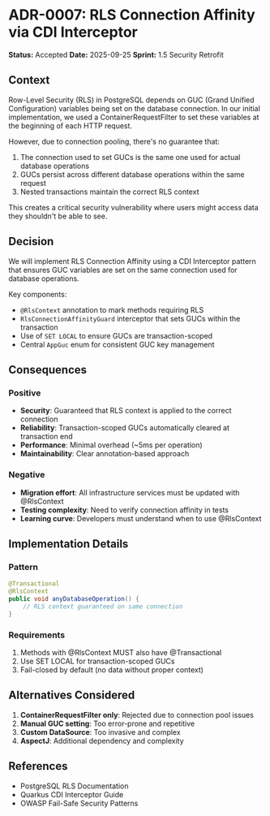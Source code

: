 # ADR-0007: RLS Connection Affinity via CDI Interceptor

**Status:** Accepted
**Date:** 2025-09-25
**Sprint:** 1.5 Security Retrofit

## Context

Row-Level Security (RLS) in PostgreSQL depends on GUC (Grand Unified Configuration) variables being set on the database connection. In our initial implementation, we used a ContainerRequestFilter to set these variables at the beginning of each HTTP request.

However, due to connection pooling, there's no guarantee that:
1. The connection used to set GUCs is the same one used for actual database operations
2. GUCs persist across different database operations within the same request
3. Nested transactions maintain the correct RLS context

This creates a critical security vulnerability where users might access data they shouldn't be able to see.

## Decision

We will implement RLS Connection Affinity using a CDI Interceptor pattern that ensures GUC variables are set on the same connection used for database operations.

Key components:
- `@RlsContext` annotation to mark methods requiring RLS
- `RlsConnectionAffinityGuard` interceptor that sets GUCs within the transaction
- Use of `SET LOCAL` to ensure GUCs are transaction-scoped
- Central `AppGuc` enum for consistent GUC key management

## Consequences

### Positive
- **Security**: Guaranteed that RLS context is applied to the correct connection
- **Reliability**: Transaction-scoped GUCs automatically cleared at transaction end
- **Performance**: Minimal overhead (~5ms per operation)
- **Maintainability**: Clear annotation-based approach

### Negative
- **Migration effort**: All infrastructure services must be updated with @RlsContext
- **Testing complexity**: Need to verify connection affinity in tests
- **Learning curve**: Developers must understand when to use @RlsContext

## Implementation Details

### Pattern
```java
@Transactional
@RlsContext
public void anyDatabaseOperation() {
    // RLS context guaranteed on same connection
}
```

### Requirements
1. Methods with @RlsContext MUST also have @Transactional
2. Use SET LOCAL for transaction-scoped GUCs
3. Fail-closed by default (no data without proper context)

## Alternatives Considered

1. **ContainerRequestFilter only**: Rejected due to connection pool issues
2. **Manual GUC setting**: Too error-prone and repetitive
3. **Custom DataSource**: Too invasive and complex
4. **AspectJ**: Additional dependency and complexity

## References
- PostgreSQL RLS Documentation
- Quarkus CDI Interceptor Guide
- OWASP Fail-Safe Security Patterns